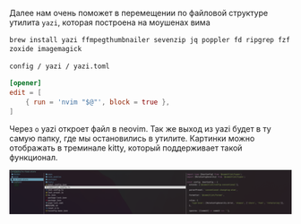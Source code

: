 Далее нам очень поможет в перемещении по файловой структуре утилита `yazi`, которая построена на моушенах вима

```
brew install yazi ffmpegthumbnailer sevenzip jq poppler fd ripgrep fzf zoxide imagemagick
```

`config / yazi / yazi.toml`

```toml
[opener]
edit = [
	{ run = 'nvim "$@"', block = true },
]
```

Через `o` yazi откроет файл в neovim.
Так же выход из yazi будет в ту самую папку, где мы остановились в утилите.
Картинки можно отображать в треминале kitty, который поддерживает такой функционал.

![](_png/d89510ddc08e645eeaab68a8f10e6c48.png)
